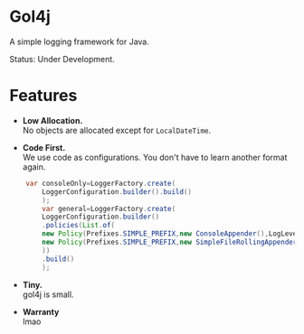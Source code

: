 # Gol4j

A simple logging framework for Java.

Status: Under Development.

# Features

- **Low Allocation.**    
  No objects are allocated except for `LocalDateTime`.

- **Code First.**  
  We use code as configurations. You don't have to learn another format again.

```java
    var consoleOnly=LoggerFactory.create(
        LoggerConfiguration.builder().build()
        );
        var general=LoggerFactory.create(
        LoggerConfiguration.builder()
        .policies(List.of(
        new Policy(Prefixes.SIMPLE_PREFIX,new ConsoleAppender(),LogLevel.INFO),
        new Policy(Prefixes.SIMPLE_PREFIX,new SimpleFileRollingAppender("logs/logs-%d.log",2),LogLevel.INFO)
        ))
        .build()
        );
```

- **Tiny.**  
  gol4j is small.

- **Warranty**  
  lmao